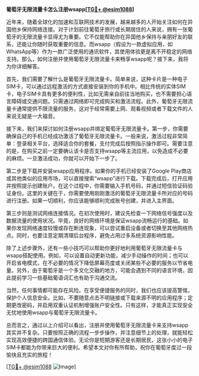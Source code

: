 **葡萄牙无限流量卡怎么注册wsapp[[TG💪+ @esim1088](https://t.me/s/esim1088)]**

近年来，随着全球化的加速和互联网技术的发展，越来越多的人开始关注如何在异国他乡保持网络连接。对于计划前往葡萄牙旅行或长期居住的人来说，拥有一张葡萄牙的无限流量卡显得尤为重要。它不仅能帮助你在异国他乡保持与亲朋好友的联系，还能让你随时获取重要的信息。而wsapp（假设为一款虚拟应用，如WhatsApp等）作为一款广泛使用的通讯软件，其使用体验更是离不开稳定的网络支持。那么，如何注册并使用葡萄牙无限流量卡来畅享wsapp呢？接下来，我将为你详细解答。

首先，我们需要了解什么是葡萄牙无限流量卡。简单来说，这种卡片是一种电子SIM卡，可以通过远程激活的方式直接安装到你的手机中。相比传统的实体SIM卡，电子SIM卡具有更多的便利性，比如无需亲自前往当地购买，也不需要担心语言障碍或交通问题。只需通过网络即可完成购买和激活流程。此外，葡萄牙无限流量卡通常提供不限流量的服务，这对于经常需要上网、观看视频或者下载文件的人来说无疑是一大福音。

接下来，我们来探讨如何注册wsapp并绑定葡萄牙无限流量卡。第一步，你需要确保自己的手机已经成功激活了葡萄牙无限流量卡。一般来说，激活过程非常简单：登录相关平台，选择适合你的套餐，支付完成后按照指示操作即可。需要注意的是，在购买之前一定要确认该卡是否支持wsapp等主流应用，以免造成不必要的麻烦。一旦激活成功，你就可以开始下一步了。

第二步是下载并安装wsapp应用程序。如果你的手机已经安装了Google Play商店或其他类似的应用市场，可以直接搜索“wsapp”进行下载。下载完成后，打开应用并按照提示创建账户。在这个过程中，你需要输入手机号码，并通过短信验证码验证身份。这里的关键在于，你需要使用刚刚激活的葡萄牙无限流量卡所对应的号码进行注册。如果一切顺利，你应该能够顺利完成账号创建，并进入主界面。

第三步则是测试网络连接情况。在初次使用时，建议先检查一下网络信号强度以及数据流量的使用状况。毕竟，良好的网络环境是保证wsapp流畅运行的基础。如果你发现网络速度较慢或存在断连现象，可以尝试重启设备或者切换至其他网络热点。同时，也要注意定期清理后台程序，避免占用过多系统资源影响性能。

除了上述步骤外，还有一些小技巧可以帮助你更好地利用葡萄牙无限流量卡与wsapp搭配使用。例如，可以设置自动更新功能，减少手动操作的时间；也可以开启省电模式，在不必要的情况下降低屏幕亮度或关闭某些不必要的服务以节省电量。另外，由于葡萄牙是一个多文化交融的地方，可能会遇到不同的语言环境，因此提前学习一些基础葡语词汇也有助于沟通交流。

当然，任何事情都可能存在风险。在享受便捷服务的同时，我们也应该提高警惕，保护个人信息安全。比如，不要随意点击不明链接或下载来源不明的应用程序；定期更改密码，并启用双重认证机制增强账户安全性。只有这样，才能真正实现安全无忧地使用wsapp与葡萄牙无限流量卡。

总而言之，通过以上介绍可以看出，注册并使用葡萄牙无限流量卡来支持wsapp其实并不复杂。只要按照正确的流程一步步操作，并注意细节上的处理，就能轻松实现高效便捷的跨国通信体验。无论你是短期游客还是长期居民，这张小小的电子SIM卡都能为你带来巨大的便利。希望本文对你有所帮助，祝你在葡萄牙度过一段愉快且充实的旅程！

[[TG💪+ @esim1088](https://t.me/s/esim1088) ![Image](https://i.postimg.cc/4NQfJmqS/Snipaste-2025-05-13-00-14-12.png)]